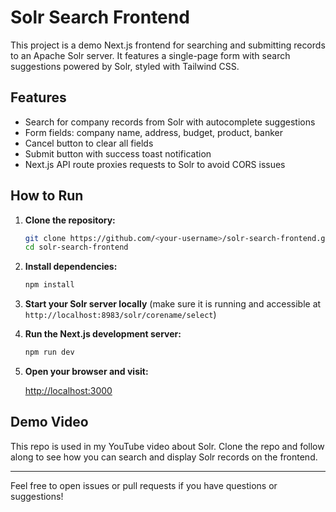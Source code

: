 # Solr Search Frontend

This project is a demo Next.js frontend for searching and submitting records to an Apache Solr server. It features a single-page form with search suggestions powered by Solr, styled with Tailwind CSS.

## Features

- Search for company records from Solr with autocomplete suggestions
- Form fields: company name, address, budget, product, banker
- Cancel button to clear all fields
- Submit button with success toast notification
- Next.js API route proxies requests to Solr to avoid CORS issues

## How to Run

1. **Clone the repository:**

   ```zsh
   git clone https://github.com/<your-username>/solr-search-frontend.git
   cd solr-search-frontend
   ```

2. **Install dependencies:**

   ```zsh
   npm install
   ```

3. **Start your Solr server locally** (make sure it is running and accessible at `http://localhost:8983/solr/corename/select`)

4. **Run the Next.js development server:**

   ```zsh
   npm run dev
   ```

5. **Open your browser and visit:**

   [http://localhost:3000](http://localhost:3000)

## Demo Video

This repo is used in my YouTube video about Solr. Clone the repo and follow along to see how you can search and display Solr records on the frontend.

---

Feel free to open issues or pull requests if you have questions or suggestions!
